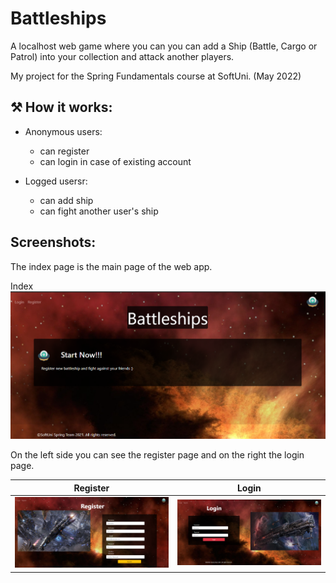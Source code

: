 # Battleships

A localhost web game where you can you can add a Ship (Battle, Cargo or Patrol) into your collection and attack another players.

My project for the Spring Fundamentals course at SoftUni. (May 2022)

## :hammer_and_pick: How it works:
- Anonymous users:
  * can register
  * can login in case of existing account

- Logged usersr:
  * can add ship
  * can fight another user's ship

## Screenshots:

The index page is the main page of the web app. 

Index
![index](https://github.com/PepiZlatev/Battleships/blob/master/screenshots/index-page.png)

On the left side you can see the register page and on the right the login page.

Register | Login
:--------------:| :--------------:
![register](https://github.com/PepiZlatev/Battleships/blob/master/screenshots/register.png) | ![login](https://github.com/PepiZlatev/Battleships/blob/master/screenshots/login.png)

